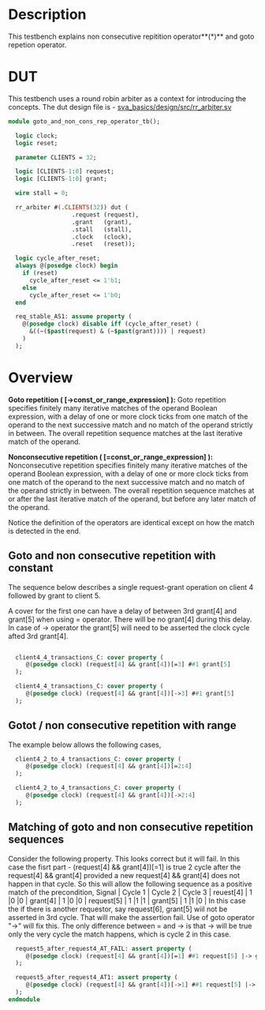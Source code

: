 # Description
This testbench explains non consecutive repitition operator**(*)** and
goto repetion operator.

# DUT
This testbench uses a round robin arbiter as a context for introducing the
concepts. The dut design file is -
[sva_basics/design/src/rr_arbiter.sv](https://github.com/openformal/sva_basics/blob/master/design/docs/rr_arbiter.md)

```sv
module goto_and_non_cons_rep_operator_tb();

  logic clock;
  logic reset;

  parameter CLIENTS = 32;

  logic [CLIENTS-1:0] request;
  logic [CLIENTS-1:0] grant;

  wire stall = 0;

  rr_arbiter #(.CLIENTS(32)) dut (
                  .request (request),
                  .grant   (grant),
                  .stall   (stall),
                  .clock   (clock),
                  .reset   (reset));

  logic cycle_after_reset;
  always @(posedge clock) begin
    if (reset)
      cycle_after_reset <= 1'b1;
    else
      cycle_after_reset <= 1'b0;
  end

  req_stable_AS1: assume property (
    @(posedge clock) disable iff (cycle_after_reset) (
      &((~($past(request) & (~$past(grant)))) | request)
    )
  );

```
# Overview

**Goto repetition ( [->const_or_range_expression] ):**
Goto repetition specifies finitely many iterative matches of the
operand Boolean expression, with a delay of one or more clock ticks from one
match of the operand to the next successive match and no match of the operand
strictly in between. The overall repetition sequence matches at the last
iterative match of the operand.

**Nonconsecutive repetition ( [=const_or_range_expression] ):**
Nonconsecutive repetition specifies finitely many iterative matches of the
operand Boolean expression, with a delay of one or more clock ticks from one
match of the operand to the next successive match and no match of the operand
strictly in between. The overall repetition sequence matches at or after the
last iterative match of the operand, but before any later match of the operand.

Notice the definition of the operators are identical except on how the
match is detected in the end.

##
## Goto and non consecutive repetition with constant
The sequence below describes a single request-grant operation on client 4
followed by grant to client 5.

A cover for the first one can have a delay of between 3rd grant[4] and
grant[5] when using = operator. There will be no grant[4] during this delay.
In case of -> operator the grant[5] will need to be asserted the clock
cycle afted 3rd grant[4].
```sv

  client4_4_transactions_C: cover property (
     @(posedge clock) (request[4] && grant[4])[=3] ##1 grant[5]
  );

  client4_4_transactions_C: cover property (
     @(posedge clock) (request[4] && grant[4])[->3] ##1 grant[5]
  );

```
## Gotot / non consecutive repetition with range
The example below allows the following cases,
```sv
  client4_2_to_4_transactions_C: cover property (
     @(posedge clock) (request[4] && grant[4])[=2:4]
  );

  client4_2_to_4_transactions_C: cover property (
     @(posedge clock) (request[4] && grant[4])[->2:4]
  );

```
## Matching of goto and non consecutive repetition sequences
Consider the following property. This looks correct but it will fail.
In this case the fisrt part - (request[4] && grant[4])[=1] is true 2 cycle
after the request[4] && grant[4] provided a new request[4] && grant[4] does not
happen in that cycle. So this will allow the following sequence as a positive
match of the precondition,
Signal     | Cycle 1 | Cycle 2 | Cycle 3 |
reuest[4]  | 1       |0        |0        |
grant[4]   | 1       |0        |0        |
request[5] | 1       |1        |1        |
grant[5]   | 1       |1        |0        |
In this case the if there is another requestor, say request[6], grant[5] wiil
not be asserted in 3rd cycle. That will make the assertion fail.
Use of goto operator "->" will fix this. The only difference between = and ->
is that -> will be true only the very cycle the match happens, which is cycle
2 in this case.
```sv
  request5_after_request4_AT_FAIL: assert property (
     @(posedge clock) (request[4] && grant[4])[=1] ##1 request[5] |-> grant[5]
  );

  request5_after_request4_AT1: assert property (
     @(posedge clock) (request[4] && grant[4])[->1] ##1 request[5] |-> grant[5]
  );
endmodule
```

